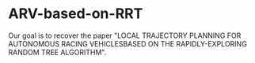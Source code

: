 # ARV-based-on-RRT
Our goal is to recover the paper "LOCAL TRAJECTORY PLANNING FOR AUTONOMOUS RACING VEHICLESBASED ON THE RAPIDLY-EXPLORING RANDOM TREE ALGORITHM".